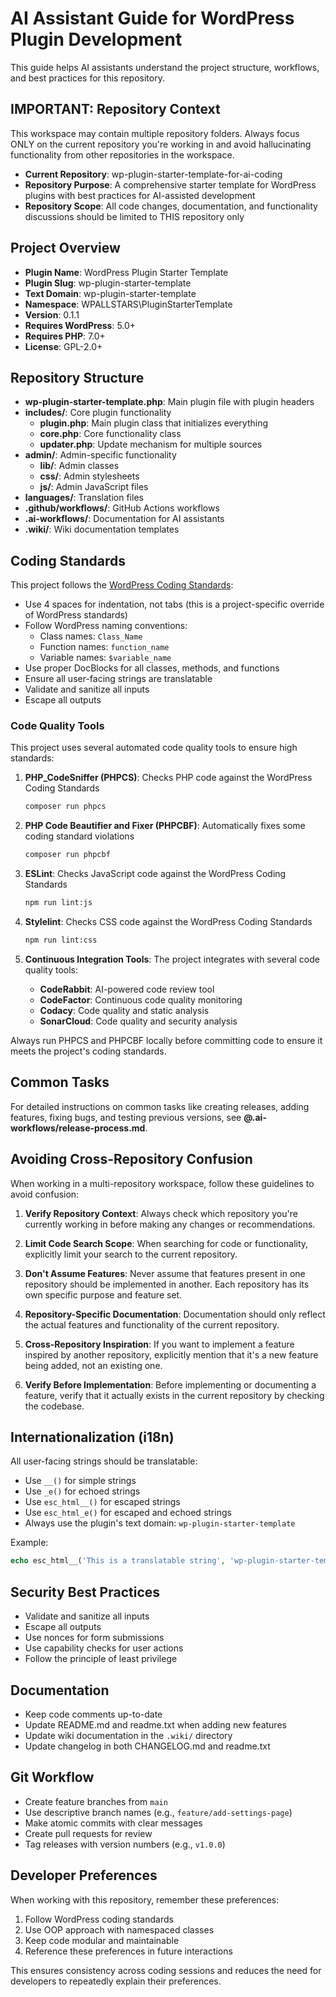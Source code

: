 # AI Assistant Guide for WordPress Plugin Development

This guide helps AI assistants understand the project structure, workflows, and best practices for this repository.

## IMPORTANT: Repository Context

This workspace may contain multiple repository folders. Always focus ONLY on the current repository you're working in and avoid hallucinating functionality from other repositories in the workspace.

- **Current Repository**: wp-plugin-starter-template-for-ai-coding
- **Repository Purpose**: A comprehensive starter template for WordPress plugins with best practices for AI-assisted development
- **Repository Scope**: All code changes, documentation, and functionality discussions should be limited to THIS repository only

## Project Overview

- **Plugin Name**: WordPress Plugin Starter Template
- **Plugin Slug**: wp-plugin-starter-template
- **Text Domain**: wp-plugin-starter-template
- **Namespace**: WPALLSTARS\PluginStarterTemplate
- **Version**: 0.1.1
- **Requires WordPress**: 5.0+
- **Requires PHP**: 7.0+
- **License**: GPL-2.0+

## Repository Structure

- **wp-plugin-starter-template.php**: Main plugin file with plugin headers
- **includes/**: Core plugin functionality
  - **plugin.php**: Main plugin class that initializes everything
  - **core.php**: Core functionality class
  - **updater.php**: Update mechanism for multiple sources
- **admin/**: Admin-specific functionality
  - **lib/**: Admin classes
  - **css/**: Admin stylesheets
  - **js/**: Admin JavaScript files
- **languages/**: Translation files
- **.github/workflows/**: GitHub Actions workflows
- **.ai-workflows/**: Documentation for AI assistants
- **.wiki/**: Wiki documentation templates

## Coding Standards

This project follows the [WordPress Coding Standards](https://developer.wordpress.org/coding-standards/wordpress-coding-standards/):

- Use 4 spaces for indentation, not tabs (this is a project-specific override of WordPress standards)
- Follow WordPress naming conventions:
  - Class names: `Class_Name`
  - Function names: `function_name`
  - Variable names: `$variable_name`
- Use proper DocBlocks for all classes, methods, and functions
- Ensure all user-facing strings are translatable
- Validate and sanitize all inputs
- Escape all outputs

### Code Quality Tools

This project uses several automated code quality tools to ensure high standards:

1. **PHP_CodeSniffer (PHPCS)**: Checks PHP code against the WordPress Coding Standards
   ```bash
   composer run phpcs
   ```

2. **PHP Code Beautifier and Fixer (PHPCBF)**: Automatically fixes some coding standard violations
   ```bash
   composer run phpcbf
   ```

3. **ESLint**: Checks JavaScript code against the WordPress Coding Standards
   ```bash
   npm run lint:js
   ```

4. **Stylelint**: Checks CSS code against the WordPress Coding Standards
   ```bash
   npm run lint:css
   ```

5. **Continuous Integration Tools**: The project integrates with several code quality tools:
   - **CodeRabbit**: AI-powered code review tool
   - **CodeFactor**: Continuous code quality monitoring
   - **Codacy**: Code quality and static analysis
   - **SonarCloud**: Code quality and security analysis

Always run PHPCS and PHPCBF locally before committing code to ensure it meets the project's coding standards.

## Common Tasks

For detailed instructions on common tasks like creating releases, adding features, fixing bugs, and testing previous versions, see **@.ai-workflows/release-process.md**.

## Avoiding Cross-Repository Confusion

When working in a multi-repository workspace, follow these guidelines to avoid confusion:

1. **Verify Repository Context**: Always check which repository you're currently working in before making any changes or recommendations.

2. **Limit Code Search Scope**: When searching for code or functionality, explicitly limit your search to the current repository.

3. **Don't Assume Features**: Never assume that features present in one repository should be implemented in another. Each repository has its own specific purpose and feature set.

4. **Repository-Specific Documentation**: Documentation should only reflect the actual features and functionality of the current repository.

5. **Cross-Repository Inspiration**: If you want to implement a feature inspired by another repository, explicitly mention that it's a new feature being added, not an existing one.

6. **Verify Before Implementation**: Before implementing or documenting a feature, verify that it actually exists in the current repository by checking the codebase.

## Internationalization (i18n)

All user-facing strings should be translatable:

- Use `__()` for simple strings
- Use `_e()` for echoed strings
- Use `esc_html__()` for escaped strings
- Use `esc_html_e()` for escaped and echoed strings
- Always use the plugin's text domain: `wp-plugin-starter-template`

Example:
```php
echo esc_html__('This is a translatable string', 'wp-plugin-starter-template');
```

## Security Best Practices

- Validate and sanitize all inputs
- Escape all outputs
- Use nonces for form submissions
- Use capability checks for user actions
- Follow the principle of least privilege

## Documentation

- Keep code comments up-to-date
- Update README.md and readme.txt when adding new features
- Update wiki documentation in the `.wiki/` directory
- Update changelog in both CHANGELOG.md and readme.txt

## Git Workflow

- Create feature branches from `main`
- Use descriptive branch names (e.g., `feature/add-settings-page`)
- Make atomic commits with clear messages
- Create pull requests for review
- Tag releases with version numbers (e.g., `v1.0.0`)

## Developer Preferences

When working with this repository, remember these preferences:

1. Follow WordPress coding standards
2. Use OOP approach with namespaced classes
3. Keep code modular and maintainable
3. Reference these preferences in future interactions

This ensures consistency across coding sessions and reduces the need for developers to repeatedly explain their preferences.
